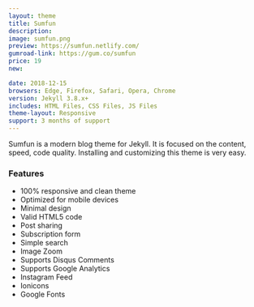 ```yaml
---
layout: theme
title: Sumfun
description:
image: sumfun.png
preview: https://sumfun.netlify.com/
gumroad-link: https://gum.co/sumfun
price: 19
new:

date: 2018-12-15
browsers: Edge, Firefox, Safari, Opera, Chrome
version: Jekyll 3.8.x+
includes: HTML Files, CSS Files, JS Files
theme-layout: Responsive
support: 3 months of support
---
```

Sumfun is a modern blog theme for Jekyll. It is focused on the content, speed, code quality. Installing and customizing this theme is very easy.

### Features

* 100% responsive and clean theme
* Optimized for mobile devices
* Minimal design
* Valid HTML5 code
* Post sharing
* Subscription form
* Simple search
* Image Zoom
* Supports Disqus Comments
* Supports Google Analytics
* Instagram Feed
* Ionicons
* Google Fonts